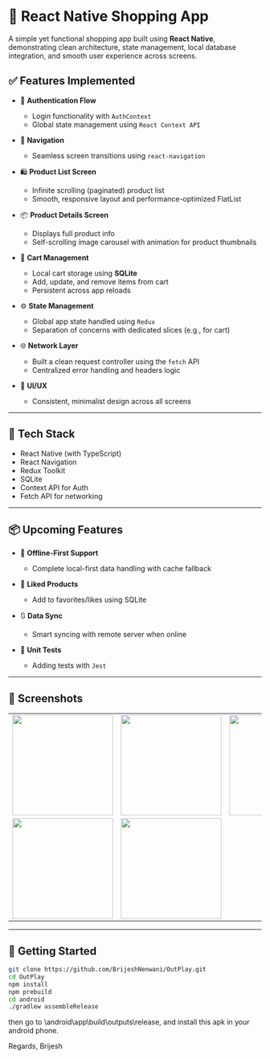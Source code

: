 # 🛒 React Native Shopping App

A simple yet functional shopping app built using **React Native**, demonstrating clean architecture, state management, local database integration, and smooth user experience across screens.

## ✅ Features Implemented

- 🔐 **Authentication Flow**  
  - Login functionality with `AuthContext`  
  - Global state management using `React Context API`

- 🧭 **Navigation**  
  - Seamless screen transitions using `react-navigation`

- 🛍️ **Product List Screen**  
  - Infinite scrolling (paginated) product list  
  - Smooth, responsive layout and performance-optimized FlatList

- 📦 **Product Details Screen**  
  - Displays full product info  
  - Self-scrolling image carousel with animation for product thumbnails

- 🛒 **Cart Management**  
  - Local cart storage using **SQLite**  
  - Add, update, and remove items from cart  
  - Persistent across app reloads

- ⚙️ **State Management**  
  - Global app state handled using `Redux`  
  - Separation of concerns with dedicated slices (e.g., for cart)

- 🌐 **Network Layer**  
  - Built a clean request controller using the `fetch` API  
  - Centralized error handling and headers logic

- 🎨 **UI/UX**  
  - Consistent, minimalist design across all screens  

---

## 🔧 Tech Stack

- React Native (with TypeScript)
- React Navigation
- Redux Toolkit
- SQLite
- Context API for Auth
- Fetch API for networking

---

## 📦 Upcoming Features

- 📴 **Offline-First Support**  
  - Complete local-first data handling with cache fallback

- 💾 **Liked Products**  
  - Add to favorites/likes using SQLite

- 🔃 **Data Sync**  
  - Smart syncing with remote server when online

- 🧪 **Unit Tests**  
  - Adding tests with `Jest`

---

## 📸 Screenshots

<table>
  <tr>
    <td><img src="screenshots/ss_1.png" width="200" /></td>
    <td><img src="screenshots/ss_2.png" width="200" /></td>
    <td><img src="screenshots/ss_3.png" width="200" /></td>
  </tr>
   <tr>
    <td><img src="screenshots/ss_4.png" width="200" /></td>
    <td><img src="screenshots/ss_5.png" width="200" /></td>
</tr>
</table>

---

## 🚀 Getting Started

```bash
git clone https://github.com/BrijeshNenwani/OutPlay.git
cd OutPlay
npm install
npm prebuild
cd android
./gradlew assembleRelease
```
then go to \android\app\build\outputs\release, and install this apk in your android phone.

Regards,
Brijesh
